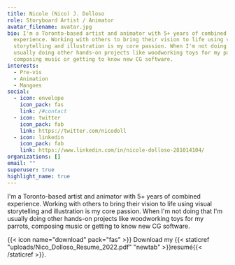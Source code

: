 ```yaml
---
title: Nicole (Nico) J. Dolloso
role: Storyboard Artist / Animator
avatar_filename: avatar.jpg
bio: I'm a Toronto-based artist and animator with 5+ years of combined
  experience. Working with others to bring their vision to life using visual
  storytelling and illustration is my core passion. When I'm not doing that I'm
  usually doing other hands-on projects like woodworking toys for my parrots,
  composing music or getting to know new CG software.
interests:
  - Pre-vis
  - Animation
  - Mangoes
social:
  - icon: envelope
    icon_pack: fas
    link: /#contact
  - icon: twitter
    icon_pack: fab
    link: https://twitter.com/nicodoll
  - icon: linkedin
    icon_pack: fab
    link: https://www.linkedin.com/in/nicole-dolloso-281014104/
organizations: []
email: ""
superuser: true
highlight_name: true
---
```

I'm a Toronto-based artist and animator with 5+ years of combined experience. Working with others to bring their vision to life using visual storytelling and illustration is my core passion. When I'm not doing that I'm usually doing other hands-on projects like woodworking toys for my parrots, composing music or getting to know new CG software.

{{< icon name="download" pack="fas" >}} Download my {{< staticref "uploads/Nico_Dolloso_Resume_2022.pdf" "newtab" >}}resumé{{< /staticref >}}.